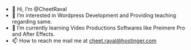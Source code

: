 - 👋 Hi, I’m @CheetRaval
- 👀 I’m interested in Wordpress Development and Providing teaching regarding same.
- 🌱 I’m currently learning Video Productions Softwares like Preimere Pro and After Effects.
- 📫 How to reach me mail me at cheet.raval@hostinger.com

<!---
CheetRaval/CheetRaval is a ✨ special ✨ repository because its `README.md` (this file) appears on your GitHub profile.
You can click the Preview link to take a look at your changes.
--->
